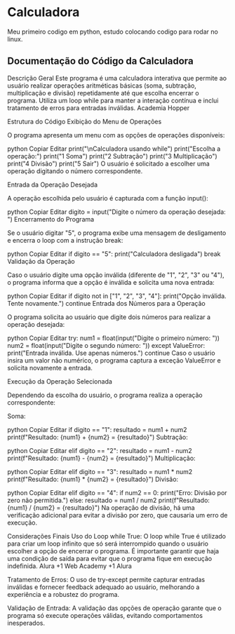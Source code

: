# Calculadora
Meu primeiro codigo em python, estudo colocando codigo para rodar no linux.

## Documentação do Código da Calculadora

Descrição Geral
Este programa é uma calculadora interativa que permite ao usuário realizar operações aritméticas básicas (soma, subtração, multiplicação e divisão) repetidamente até que escolha encerrar o programa. Utiliza um loop while para manter a interação contínua e inclui tratamento de erros para entradas inválidas.
Academia Hopper

Estrutura do Código
Exibição do Menu de Operações

O programa apresenta um menu com as opções de operações disponíveis:

python
Copiar
Editar
print("\nCalculadora usando while")
print("Escolha a operação:")
print("1 Soma")
print("2 Subtração")
print("3 Multiplicação")
print("4 Divisão")
print("5 Sair")
O usuário é solicitado a escolher uma operação digitando o número correspondente.

Entrada da Operação Desejada

A operação escolhida pelo usuário é capturada com a função input():

python
Copiar
Editar
digito = input("Digite o número da operação desejada: ")
Encerramento do Programa

Se o usuário digitar "5", o programa exibe uma mensagem de desligamento e encerra o loop com a instrução break:

python
Copiar
Editar
if digito == "5":
    print("Calculadora desligada")
    break
Validação da Operação

Caso o usuário digite uma opção inválida (diferente de "1", "2", "3" ou "4"), o programa informa que a opção é inválida e solicita uma nova entrada:

python
Copiar
Editar
if digito not in ["1", "2", "3", "4"]:
    print("Opção inválida. Tente novamente.")
    continue
Entrada dos Números para a Operação

O programa solicita ao usuário que digite dois números para realizar a operação desejada:

python
Copiar
Editar
try:
    num1 = float(input("Digite o primeiro número: "))
    num2 = float(input("Digite o segundo número: "))
except ValueError:
    print("Entrada inválida. Use apenas números.")
    continue
Caso o usuário insira um valor não numérico, o programa captura a exceção ValueError e solicita novamente a entrada.

Execução da Operação Selecionada

Dependendo da escolha do usuário, o programa realiza a operação correspondente:

Soma:

python
Copiar
Editar
if digito == "1":
    resultado = num1 + num2
    print(f"Resultado: {num1} + {num2} = {resultado}")
Subtração:

python
Copiar
Editar
elif digito == "2":
    resultado = num1 - num2
    print(f"Resultado: {num1} - {num2} = {resultado}")
Multiplicação:

python
Copiar
Editar
elif digito == "3":
    resultado = num1 * num2
    print(f"Resultado: {num1} * {num2} = {resultado}")
Divisão:

python
Copiar
Editar
elif digito == "4":
    if num2 == 0:
        print("Erro: Divisão por zero não permitida.")
    else:
        resultado = num1 / num2
        print(f"Resultado: {num1} / {num2} = {resultado}")
Na operação de divisão, há uma verificação adicional para evitar a divisão por zero, que causaria um erro de execução.

Considerações Finais
Uso do Loop while True: O loop while True é utilizado para criar um loop infinito que só será interrompido quando o usuário escolher a opção de encerrar o programa. É importante garantir que haja uma condição de saída para evitar que o programa fique em execução indefinida. 
Alura
+1
Web Academy
+1
Alura

Tratamento de Erros: O uso de try-except permite capturar entradas inválidas e fornecer feedback adequado ao usuário, melhorando a experiência e a robustez do programa.

Validação de Entrada: A validação das opções de operação garante que o programa só execute operações válidas, evitando comportamentos inesperados.
